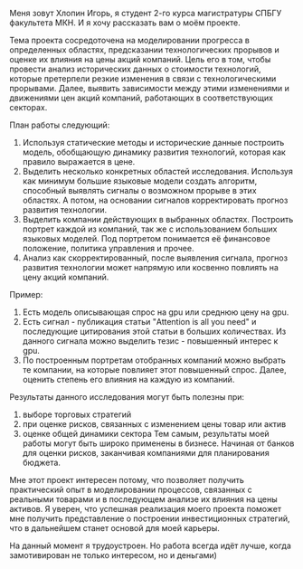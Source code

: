 
Меня зовут Хлопин Игорь, я студент 2-го курса магистратуры СПБГУ факультета МКН.
И я хочу рассказать вам о моём проекте. 

Тема проекта сосредоточена на моделировании прогресса в определенных областях, предсказании технологических прорывов и оценке их влияния на цены акций компаний. 
Цель его в том, чтобы провести анализ исторических данных о стоимости технологий, которые претерпели резкие изменения в связи с технологическими прорывами. Далее, выявить зависимости между этими изменениями и движениями цен акций компаний, работающих в соответствующих секторах.

План работы следующий:
1) Используя статические методы и исторические данные построить модель, обобщающую динамику развития технологий, которая как правило выражается в цене.
2) Выделить несколько конкретных областей исследования. Используя как минимум большие языковые модели создать алгоритм, способный выявлять сигналы о возможном прорыве в этих областях. А потом, на основании сигналов корректировать прогноз развития технологии.
3) Выделить компании действующих в выбранных областях. Построить портрет каждой из компаний, так же с использованием больших языковых моделей. Под портретом понимается её финансовое положение, политика управления и прочее.
4) Анализ как скорректированный, после выявления сигнала, прогноз развития технологии может напрямую или косвенно повлиять на цену акций компаний.

Пример:
1) Есть модель описывающая спрос на gpu или среднюю цену на gpu.
2) Есть сигнал - публикация статьи "Attention is all you need" и последующие цитирования этой статьи в больших количествах. Из данного сигнала можно выделить тезис - повышенный интерес к gpu.
3) По построенным портретам отобранных компаний можно выбрать те компании, на которые повлияет этот повышенный спрос. Далее, оценить степень его влияния на каждую из компаний.

Результаты данного исследования могут быть полезны при:
1) выборе торговых стратегий 
2) при оценке рисков, связанных с изменением цены товар или актив
3) оценке общей динамики сектора
Тем самым, результаты моей работы могут быть широко применены в бизнесе. Начиная от банков для оценки рисков, заканчивая компаниями для планирования бюджета.

Мне этот проект интересен потому, что позволяет получить практический опыт в моделировании процессов, связанных с реальными товарами и в последующем анализе их влияния на цены активов. 
Я уверен, что успешная реализация моего проекта поможет мне получить представление о построении инвестиционных стратегий, что в дальнейшем станет основой для моей карьеры.

На данный момент я трудоустроен. Но работа всегда идёт лучше, когда замотивирован не только интересом, но и деньгами)
